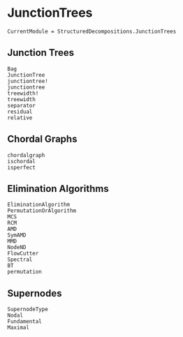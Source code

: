 # JunctionTrees

```@meta
CurrentModule = StructuredDecompositions.JunctionTrees
```

## Junction Trees

```@docs
Bag
JunctionTree
junctiontree!
junctiontree
treewidth!
treewidth
separator
residual
relative
```

## Chordal Graphs
```@docs
chordalgraph
ischordal
isperfect
```

## Elimination Algorithms

```@docs
EliminationAlgorithm
PermutationOrAlgorithm
MCS
RCM
AMD
SymAMD
MMD
NodeND
FlowCutter
Spectral
BT
permutation   
```

## Supernodes
```@docs
SupernodeType
Nodal
Fundamental
Maximal
```
